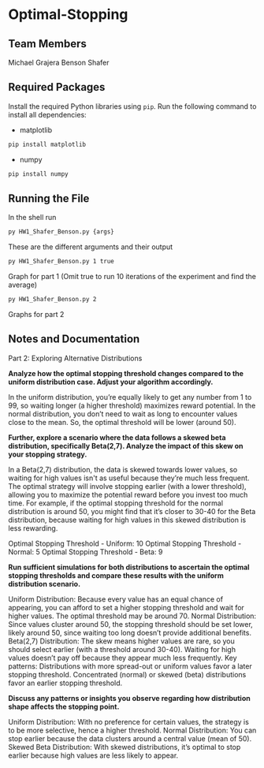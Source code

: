# Optimal-Stopping

## Team Members
Michael Grajera
Benson Shafer

## Required Packages

Install the required Python libraries using `pip`. Run the following command to install all dependencies:

* matplotlib
```bash
pip install matplotlib
```
* numpy
```bash
pip install numpy
```

## Running the File

In the shell run
```bash
py HW1_Shafer_Benson.py {args}
```

These are the different arguments and their output

```bash
py HW1_Shafer_Benson.py 1 true
```
Graph for part 1 (Omit true to run 10 iterations of the experiment and find the average)

```bash
py HW1_Shafer_Benson.py 2
```
Graphs for part 2


## Notes and Documentation
Part 2: Exploring Alternative Distributions

**Analyze how the optimal stopping threshold changes compared to the uniform distribution case. Adjust your algorithm accordingly.**

In the uniform distribution, you’re equally likely to get any number from 1 to 99, so waiting longer (a higher threshold) maximizes reward potential.
In the normal distribution, you don’t need to wait as long to encounter values close to the mean. So, the optimal threshold will be lower (around 50).
 

**Further, explore a scenario where the data follows a skewed beta distribution, specifically Beta(2,7). Analyze the impact of this skew on your stopping strategy.**

In a Beta(2,7) distribution, the data is skewed towards lower values, so waiting for high values isn't as useful because they’re much less frequent. The optimal strategy will involve stopping earlier (with a lower threshold), allowing you to maximize the potential reward before you invest too much time.
For example, if the optimal stopping threshold for the normal distribution is around 50, you might find that it’s closer to 30-40 for the Beta distribution, because waiting for high values in this skewed distribution is less rewarding.
 
Optimal Stopping Threshold - Uniform: 10
Optimal Stopping Threshold - Normal: 5
Optimal Stopping Threshold - Beta: 9

**Run sufficient simulations for both distributions to ascertain the optimal stopping thresholds and compare these results with the uniform distribution scenario.**

Uniform Distribution: Because every value has an equal chance of appearing, you can afford to set a higher stopping threshold and wait for higher values. The optimal threshold may be around 70.
Normal Distribution: Since values cluster around 50, the stopping threshold should be set lower, likely around 50, since waiting too long doesn’t provide additional benefits.
Beta(2,7) Distribution: The skew means higher values are rare, so you should select earlier (with a threshold around 30-40). Waiting for high values doesn’t pay off because they appear much less frequently.
Key patterns:
Distributions with more spread-out or uniform values favor a later stopping threshold.
Concentrated (normal) or skewed (beta) distributions favor an earlier stopping threshold.
 

**Discuss any patterns or insights you observe regarding how distribution shape affects the stopping point.**

Uniform Distribution: With no preference for certain values, the strategy is to be more selective, hence a higher threshold.
Normal Distribution: You can stop earlier because the data clusters around a central value (mean of 50).
Skewed Beta Distribution: With skewed distributions, it’s optimal to stop earlier because high values are less likely to appear.
